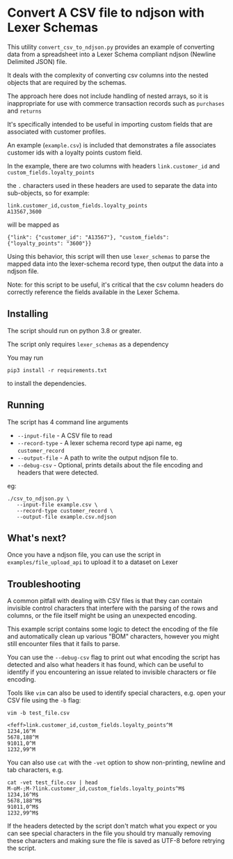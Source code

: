 # Convert A CSV file to ndjson with Lexer Schemas

This utility `convert_csv_to_ndjson.py` provides an example of
converting data from a spreadsheet into a Lexer Schema compliant
ndjson (Newline Delimited JSON) file.

It deals with the complexity of converting csv columns into
the nested objects that are required by the schemas.

The approach here does not include handling of nested arrays,
so it is inappropriate for use with commerce transaction records
such as `purchases` and `returns`

It's specifically intended to be useful in importing custom fields
that are associated with customer profiles.

An example (`example.csv`) is included that demonstrates a file
associates customer ids with a loyalty points custom field.

In the example, there are two columns with headers `link.customer_id`
and `custom_fields.loyalty_points`

the `.` characters used in these headers are used to separate the data
into sub-objects, so for example:

    link.customer_id,custom_fields.loyalty_points
    A13567,3600

will be mapped as

    {"link": {"customer_id": "A13567"}, "custom_fields": {"loyalty_points": "3600"}}

Using this behavior, this script will then use `lexer_schemas` to parse
the mapped data into the lexer-schema record type, then output the data
into a ndjson file.

Note: for this script to be useful, it's critical that the csv column
headers do correctly reference the fields available in the Lexer Schema.

## Installing
The script should run on python 3.8 or greater.

The script only requires `lexer_schemas` as a dependency

You may run

    pip3 install -r requirements.txt

to install the dependencies.

## Running

The script has 4 command line arguments

- `--input-file` - A CSV file to read
- `--record-type` - A lexer schema record type api name, eg `customer_record`
- `--output-file` - A path to write the output ndjson file to.
- `--debug-csv` - Optional, prints details about the file encoding and headers that were detected.

eg:

    ./csv_to_ndjson.py \
       --input-file example.csv \
       --record-type customer_record \
       --output-file example.csv.ndjson

## What's next?

Once you have a ndjson file, you can use the script in `examples/file_upload_api`
to upload it to a dataset on Lexer


## Troubleshooting

A common pitfall with dealing with CSV files is that they can contain invisible
control characters that interfere with the parsing of the rows and columns, or the
file itself might be using an unexpected encoding.

This example script contains some logic to detect the encoding of the file and 
automatically clean up various "BOM" characters, however you might still encounter files
that it fails to parse.

You can use the `--debug-csv` flag to print out what encoding the script has detected
and also what headers it has found, which can be useful to identify if you 
encountering an issue related to invisible characters or file encoding.

Tools like `vim` can also be used to identify special characters,
e.g. open your CSV file using the `-b` flag:
```
vim -b test_file.csv 

<feff>link.customer_id,custom_fields.loyalty_points^M
1234,16^M
5678,188^M
91011,0^M
1232,99^M
```

You can also use `cat` with the `-vet` option to show non-printing, newline and tab
characters, e.g.
```
cat -vet test_file.csv | head
M-oM-;M-?link.customer_id,custom_fields.loyalty_points^M$
1234,16^M$
5678,188^M$
91011,0^M$
1232,99^M$
```

If the headers detected by the script don't match what you expect or you can see
special characters in the file you should try manually removing these characters
and making sure the file is saved as UTF-8 before retrying the script.
